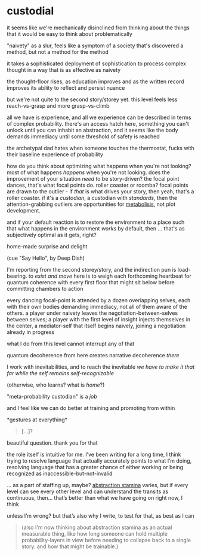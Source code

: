 # custodial

it seems like we're mechanically disinclined from thinking about the things that it would be easy to think about problematically

"naivety" as a slur, feels like a symptom of a society that's discovered a method, but not a method for the method

it takes a sophisticated deployment of sophistication to process complex thought in a way that is as effective as naivety

the thought-floor rises, as education improves and as the written record improves its ability to reflect and persist nuance

but we're not quite to the second story/storey yet. this level feels less reach-vs-grasp and more grasp-vs-climb

all we have is experience, and all we experience can be described in terms of complex probability. there's an access hatch here, something you can't unlock until you can inhabit an abstraction, and it seems like the body demands immediacy until some threshold of safety is reached

the archetypal dad hates when someone touches the thermostat, fucks with their baseline experience of probability

how do you think about optimizing what happens when you're not looking? most of what happens _happens_ when you're not looking. does the improvement of your situation _need_ to be story-driven? the focal point dances, that's what focal points do. roller coaster or roomba? focal points are drawn to the outlier - if _that_ is what drives your story, then yeah, that's a roller coaster. if it's a _custodian_, a custodian with _standards_, then the attention-grabbing outliers are opportunities for [metabolisis](../../04/17/metabolisis.md), not plot development.

and if your default reaction is to restore the environment to a place such that what happens in the environment _works_ by default, then ... that's as subjectively optimal as it gets, right?

home-made surprise and delight

(cue "Say Hello", by Deep Dish)

I'm reporting from the second storey/story, and the indirection pun is load-bearing. to _exist and move_ here is to weigh each forthcoming heartbeat for quantum coherence with every first floor that might sit below before committing chambers to action

every dancing focal-point is attended by a dozen overlapping selves, each with their own bodies demanding immediacy, not all of them aware of the others. a player under naivety leaves the negotiation-between-selves between selves; a player with the first level of insight injects themselves in the center, a mediator-self that itself begins naively, joining a negotiation already in progress

what I do from this level cannot interrupt any of that

quantum decoherence from here creates narrative decoherence _there_

I work with inevitabilities, and to reach the inevitable _we have to make it that far while the self remains self-recognizable_

(otherwise, who learns? what is _home_?)

"meta-probability custodian" is a _job_

and I feel like we can do better at training and promoting from within

\*gestures at everything\*

> \[...]?

beautiful question. thank you for that

the role itself is intuitive for me. I’ve been writing for a long time, I think trying to resolve language that actually accurately points to what I’m doing, resolving language that has a greater chance of either working or being recognized as inaccessible-but-not-invalid

… as a part of staffing up, maybe? [abstraction stamina](../18/abstraction-stamina.md) varies, but if every level can see every other level and can understand the transits as continuous, then… that’s better than what we have going on right now, I think

unless I’m wrong? but that’s also why I write, to test for that, as best as I can

> (also I'm now thinking about abstraction stamina as an actual measurable thing, like how long someone can hold multiple probability-layers in view before needing to collapse back to a single story. and how that might be trainable.)
